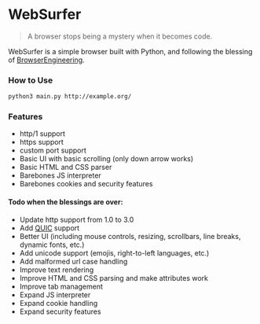 # WebSurfer
> A browser stops being a mystery when it becomes code.

WebSurfer is a simple browser built with Python, and following the blessing of [BrowserEngineering](https://browser.engineering).

### How to Use

```sh
python3 main.py http://example.org/
```
### Features
- http/1 support
- https support
- custom port support
- Basic UI with basic scrolling (only down arrow works)
- Basic HTML and CSS parser
- Barebones JS interpreter
- Barebones cookies and security features

#### Todo when the blessings are over:
- Update http support from 1.0 to 3.0
- Add [QUIC](https://en.wikipedia.org/wiki/QUIC) support
- Better UI (including mouse controls, resizing, scrollbars, line breaks, dynamic fonts, etc.)
- Add unicode support (emojis, right-to-left languages, etc.)
- Add malformed url case handling
- Improve text rendering
- Improve HTML and CSS parsing and make attributes work
- Improve tab management
- Expand JS interpreter
- Expand cookie handling
- Expand security features
